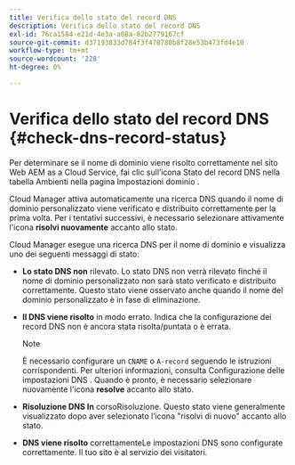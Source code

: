 ```yaml
---
title: Verifica dello stato del record DNS
description: Verifica dello stato del record DNS
exl-id: 76ca1584-e21d-4e3a-a08a-82b2779167cf
source-git-commit: d37193833d784f3f470780b8f28e53b473fd4e10
workflow-type: tm+mt
source-wordcount: '228'
ht-degree: 0%

---
```


# Verifica dello stato del record DNS {#check-dns-record-status}

Per determinare se il nome di dominio viene risolto correttamente nel sito Web AEM as a Cloud Service, fai clic sull’icona Stato del record DNS nella tabella Ambienti nella pagina Impostazioni dominio .

Cloud Manager attiva automaticamente una ricerca DNS quando il nome di dominio personalizzato viene verificato e distribuito correttamente per la prima volta. Per i tentativi successivi, è necessario selezionare attivamente l&#39;icona **risolvi nuovamente** accanto allo stato.

Cloud Manager esegue una ricerca DNS per il nome di dominio e visualizza uno dei seguenti messaggi di stato:

* **Lo stato DNS non**
rilevato. Lo stato DNS non verrà rilevato finché il nome di dominio personalizzato non sarà stato verificato e distribuito correttamente. Questo stato viene osservato anche quando il nome del dominio personalizzato è in fase di eliminazione.

* **Il DNS viene risolto**
in modo errato. Indica che la configurazione dei record DNS non è ancora stata risolta/puntata o è errata.

   >[!NOTE]
   >È necessario configurare un `CNAME` o `A-record` seguendo le istruzioni corrispondenti. Per ulteriori informazioni, consulta Configurazione delle impostazioni DNS . Quando è pronto, è necessario selezionare nuovamente l&#39;icona **resolve** accanto allo stato.

* **Risoluzione DNS In**
corsoRisoluzione. Questo stato viene generalmente visualizzato dopo aver selezionato l’icona &quot;risolvi di nuovo&quot; accanto allo stato.

* **DNS viene risolto**
correttamenteLe impostazioni DNS sono configurate correttamente. Il tuo sito è al servizio dei visitatori.
